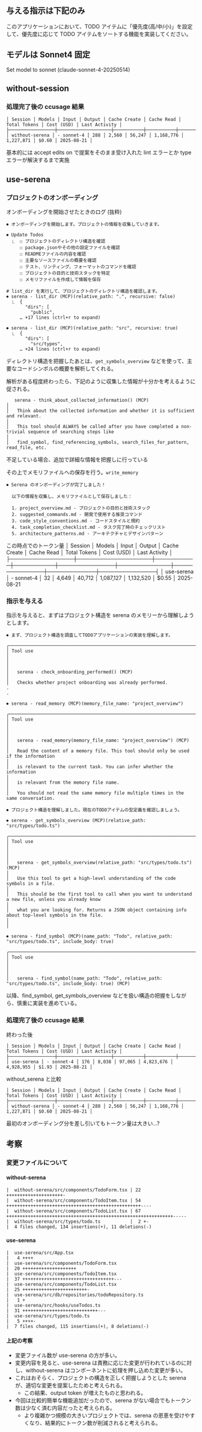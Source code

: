 ## 与える指示は下記のみ

このアプリケーションにおいて、TODO アイテムに「優先度(高/中/小)」を設定して、優先度に応じて TODO アイテムをソートする機能を実装してください。

## モデルは Sonnet4 固定

Set model to sonnet (claude-sonnet-4-20250514)

## without-session

### 処理完了後の ccusage 結果

```
│ Session │ Models │ Input │ Output │ Cache Create │ Cache Read │ Total Tokens │ Cost (USD) │ Last Activity │
├─────────────────┼────────────────────┼───────────┼───────────┼───────────────┼──────────────┼───────────────┼─────────────┼───────────────┤
│ without-serena │ - sonnet-4 │ 288 │ 2,560 │ 56,247 │ 1,168,776 │ 1,227,871 │ $0.60 │ 2025-08-21 │
```

基本的には accept edits on で提案をそのまま受け入れた
lint エラーとか type エラーが解決するまで実施

## use-serena

### プロジェクトのオンボーディング

オンボーディングを開始させたときのログ (抜粋)

```
⏺ オンボーディングを開始します。プロジェクトの情報を収集していきます。

⏺ Update Todos
  ⎿  ☐ プロジェクトのディレクトリ構造を確認
     ☐ package.jsonやその他の設定ファイルを確認
     ☐ READMEファイルの内容を確認
     ☐ 主要なソースファイルの概要を確認
     ☐ テスト、リンティング、フォーマットのコマンドを確認
     ☐ プロジェクトの目的と技術スタックを特定
     ☐ メモリファイルを作成して情報を保存
```

```
# list_dir を実行して、プロジェクトのディレクトリ構造を確認します。
⏺ serena - list_dir (MCP)(relative_path: ".", recursive: false)
  ⎿  {
       "dirs": [
         "public",
     … +17 lines (ctrl+r to expand)

⏺ serena - list_dir (MCP)(relative_path: "src", recursive: true)
  ⎿  {
       "dirs": [
         "src/types",
     … +24 lines (ctrl+r to expand)
```

ディレクトリ構造を把握したあとは、`get_symbols_overview` などを使って、主要なコードシンボルの概要を解析してくれる。

解析がある程度終わったら、下記のように収集した情報が十分かを考えるように促される。

```
   serena - think_about_collected_information() (MCP)                                                                                                                    │
│   Think about the collected information and whether it is sufficient and relevant.                                                                                      │
│   This tool should ALWAYS be called after you have completed a non-trivial sequence of searching steps like                                                             │
│   find_symbol, find_referencing_symbols, search_files_for_pattern, read_file, etc.
```

不足している場合、追加で詳細な情報を把握しに行っている

その上でメモリファイルへの保存を行う。`write_memory`

```
⏺ Serena のオンボーディングが完了しました！

  以下の情報を収集し、メモリファイルとして保存しました：

  1. project_overview.md - プロジェクトの目的と技術スタック
  2. suggested_commands.md - 開発で使用する推奨コマンド
  3. code_style_conventions.md - コードスタイルと規約
  4. task_completion_checklist.md - タスク完了時のチェックリスト
  5. architecture_patterns.md - アーキテクチャとデザインパターン
```

この時点でのトークン量
│ Session │ Models │ Input │ Output │ Cache Create │ Cache Read │ Total Tokens │ Cost (USD) │ Last Activity │
├─────────────────┼────────────────────┼───────────┼───────────┼───────────────┼──────────────┼───────────────┼─────────────┼───────────────┤
│ use-serena │ - sonnet-4 │ 32 │ 4,649 │ 40,712 │ 1,087,127 │ 1,132,520 │ $0.55 │ 2025-08-21

### 指示を与える

指示を与えると、まずはプロジェクト構造を serena のメモリーから理解しようとします。

```
⏺ まず、プロジェクト構造を調査してTODOアプリケーションの実装を理解します。

╭─────────────────────────────────────────────────────────────────────────────────────────────────────────────────────────────────────────────────────────────────────────╮
│ Tool use                                                                                                                                                                │
│                                                                                                                                                                         │
│   serena - check_onboarding_performed() (MCP)                                                                                                                           │
│   Checks whether project onboarding was already performed.
.
.
```

```
⏺ serena - read_memory (MCP)(memory_file_name: "project_overview")

╭─────────────────────────────────────────────────────────────────────────────────────────────────────────────────────────────────────────────────────────────────────────╮
│ Tool use                                                                                                                                                                │
│                                                                                                                                                                         │
│   serena - read_memory(memory_file_name: "project_overview") (MCP)                                                                                                      │
│   Read the content of a memory file. This tool should only be used if the information                                                                                   │
│   is relevant to the current task. You can infer whether the information                                                                                                │
│   is relevant from the memory file name.                                                                                                                                │
│   You should not read the same memory file multiple times in the same conversation.

⏺ プロジェクト構造を理解しました。現在のTODOアイテムの型定義を確認しましょう。

⏺ serena - get_symbols_overview (MCP)(relative_path: "src/types/todo.ts")

╭─────────────────────────────────────────────────────────────────────────────────────────────────────────────────────────────────────────────────────────────────────────╮
│ Tool use                                                                                                                                                                │
│                                                                                                                                                                         │
│   serena - get_symbols_overview(relative_path: "src/types/todo.ts") (MCP)                                                                                               │
│   Use this tool to get a high-level understanding of the code symbols in a file.                                                                                        │
│   This should be the first tool to call when you want to understand a new file, unless you already know                                                                 │
│   what you are looking for. Returns a JSON object containing info about top-level symbols in the file.                                                                  │
│

⏺ serena - find_symbol (MCP)(name_path: "Todo", relative_path: "src/types/todo.ts", include_body: true)

╭─────────────────────────────────────────────────────────────────────────────────────────────────────────────────────────────────────────────────────────────────────────╮
│ Tool use                                                                                                                                                                │
│                                                                                                                                                                         │
│   serena - find_symbol(name_path: "Todo", relative_path: "src/types/todo.ts", include_body: true) (MCP)

```

以降、find_symbol, get_symbols_overview などを扱い構造の把握をしながら、慎重に実装を進めている。

### 処理完了後の ccusage 結果

終わった後

```
│ Session │ Models │ Input │ Output │ Cache Create │ Cache Read │ Total Tokens │ Cost (USD) │ Last Activity │
├─────────────────┼────────────────────┼───────────┼───────────┼───────────────┼──────────────┼───────────────┼─────────────┼───────────────┤
│ use-serena │ - sonnet-4 │ 176 │ 8,038 │ 97,065 │ 4,823,676 │ 4,928,955 │ $1.93 │ 2025-08-21 │
```

without_serena と比較

```
│ Session │ Models │ Input │ Output │ Cache Create │ Cache Read │ Total Tokens │ Cost (USD) │ Last Activity │
├─────────────────┼────────────────────┼───────────┼───────────┼───────────────┼──────────────┼───────────────┼─────────────┼───────────────┤
│ without-serena │ - sonnet-4 │ 288 │ 2,560 │ 56,247 │ 1,168,776 │ 1,227,871 │ $0.60 │ 2025-08-21 │
```

最初のオンボーディング分を差し引いてもトークン量は大きい...?

## 考察

### 変更ファイルについて

#### without-serena

```
|  without-serena/src/components/TodoForm.tsx | 22 +++++++++++++++++++++-
|  without-serena/src/components/TodoItem.tsx | 54 ++++++++++++++++++++++++++++++++++++++++++++++++++----
|  without-serena/src/components/TodoList.tsx | 67 ++++++++++++++++++++++++++++++++++++++++++++++++++++++++++++++-----
|  without-serena/src/types/todo.ts           |  2 +-
|  4 files changed, 134 insertions(+), 11 deletions(-)
```

#### use-serena

```
|  use-serena/src/App.tsx                                                   |   4 ++++
|  use-serena/src/components/TodoForm.tsx                                   |  20 ++++++++++++++++++++
|  use-serena/src/components/TodoItem.tsx                                   |  37 ++++++++++++++++++++++++++++++++++---
|  use-serena/src/components/TodoList.tsx                                   |  25 ++++++++++++++++++++++++-
|  use-serena/src/db/repositories/todoRepository.ts                         |   1 +
|  use-serena/src/hooks/useTodos.ts                                         |  31 ++++++++++++++++++++++++++++---
|  use-serena/src/types/todo.ts                                             |   5 ++++-
|  7 files changed, 115 insertions(+), 8 deletions(-)
```

#### 上記の考察

- 変更ファイル数が use-serena の方が多い。
- 変更内容を見ると、use-serena は責務に応じた変更が行われているのに対し、without-serena はコンポーネントに処理を押し込めた変更が多い。
- これはおそらく、プロジェクトの構造を正しく把握しようとした serena が、適切な変更を提案したためと考えられる。
  - この結果、output token が増えたものと思われる。
- 今回は比較的簡単な機能追加だったので、serena がない場合でもトークン数は少なく済む内容だったと考えられる。
  - より複雑かつ規模の大きいプロジェクトでは、serena の恩恵を受けやすくなり、結果的にトークン数が削減されると考えられる。

